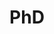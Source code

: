 ---
layout: page
title: PhD
description: Supporting Clinical Care using Machine Learning for Mental Health Patients in Hospital
img: assets/img/project/PhD.png
redirect: https://www.monash.edu/it/humanise-lab/research/supporting-clinical-care-using-machine-learning-for-mental-health-patients-in-hospital
importance: 1
category: In Progress
---